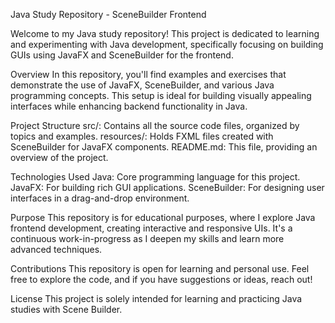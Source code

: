 Java Study Repository - SceneBuilder Frontend

Welcome to my Java study repository! This project is dedicated to learning and experimenting with Java development, specifically focusing on building GUIs using JavaFX and SceneBuilder for the frontend.

Overview
In this repository, you'll find examples and exercises that demonstrate the use of JavaFX, SceneBuilder, and various Java programming concepts. This setup is ideal for building visually appealing interfaces while enhancing backend functionality in Java.

Project Structure
src/: Contains all the source code files, organized by topics and examples.
resources/: Holds FXML files created with SceneBuilder for JavaFX components.
README.md: This file, providing an overview of the project.

Technologies Used
Java: Core programming language for this project.
JavaFX: For building rich GUI applications.
SceneBuilder: For designing user interfaces in a drag-and-drop environment.

Purpose
This repository is for educational purposes, where I explore Java frontend development, creating interactive and responsive UIs. It's a continuous work-in-progress as I deepen my skills and learn more advanced techniques.

Contributions
This repository is open for learning and personal use. Feel free to explore the code, and if you have suggestions or ideas, reach out!

License
This project is solely intended for learning and practicing Java studies with Scene Builder.
